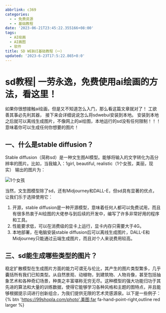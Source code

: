 ```yaml
---
abbrlink: c369
categories:
  - - 免费资源
  - - 基础教程
date: '2023-06-21T23:45:22.355166+08:00'
tags:
  - AI绘画
  - AI画图
  - 软件
title: SD WEBUI基础教程（一）
updated: '2023-6-23T17:5:22.865+8:0'
---
```

# sd教程| 一劳永逸，免费使用ai绘画的方法，看这里！

如果你很想接触ai绘画，但是又不知道怎么入门，那么看这篇文章就对了！
工欲善其事必先利其器， 接下来会详细说说怎么将sdwebui安装到本地。
安装到本地之后就可以离线生成图片，不像网上的ai绘图，本地运行的sd没有任何限制！！！意味着你可以生成任何你想要的图片！

## 一、什么是stable diffusion？

Stable diffusion（简称sd）是一种文生图AI模型。能够将输入的文字转化为高分辨率的图片。比如，当我输入：1girl, beautiful, realistic（1个女孩，美丽，现实）
输出的图片为：

![1个女孩](https://s2.loli.net/2023/06/22/o972dH1xaCcw68p.jpg)

当然，文生图模型除了sd，还有Midjourney和DALL-E，但sd具有显著的优点，让我们乐于选择使用它：

1. 开源，stable diffusion是一种开源模型，意味着任何人都可以免费试用，而且有很多热衷于AI绘图的大佬参与到后续的开发中，编写了许多非常好用的程序和工具。
2. 性能要求低，可以在消费级的显卡上运行，显卡内存只需要大于4G。
3. 本地部署，在电脑安装stable diffusion后可以离线生成图片，DALL-E和Midjourney只能通过云端生成图片，而且对个人来说费用较高。

## 三、sd能生成哪些类型的图片？

稳定扩散模型在生成图片方面的能力可谓无与伦比，其产生的图片类型繁多，几乎囊括所有我们已知类型。从自然景观、动植物，到建筑物、人物肖像，甚至包括抽象艺术和各种奇幻场景，种类之丰富堪称无穷无尽。这种模型的强大功能归功于其先进的算法和大量的训练数据，使得它能够学习各种风格和主题的图特点，并且能够根据提示词进行创新组合，为我们提供无限的艺术灵感源泉。以下是一些例子：
{% btn 'https://99shopla.com/photo',美图,far fa-hand-point-right,outline red larger %}

